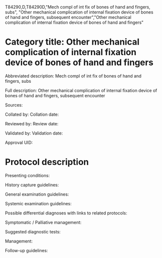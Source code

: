 T84290,D,T84290D,"Mech compl of int fix of bones of hand and fingers, subs", "Other mechanical complication of internal fixation device of bones of hand and fingers, subsequent encounter","Other mechanical complication of internal fixation device of bones of hand and fingers"
# Category title: Other mechanical complication of internal fixation device of bones of hand and fingers

Abbreviated description: Mech compl of int fix of bones of hand and fingers, subs

Full description: Other mechanical complication of internal fixation device of bones of hand and fingers, subsequent encounter

Sources:

Collated by:
Collation date:

Reviewed by:
Review date:

Validated by:
Validation date:

Approval UID:

# Protocol description

Presenting conditions:

History capture guidelines:

General examination guidelines:

Systemic examination guidelines:

Possible differential diagnoses with links to related protocols:

Symptomatic / Palliative management:

Suggested diagnostic tests:

Management:

Follow-up guidelines:
